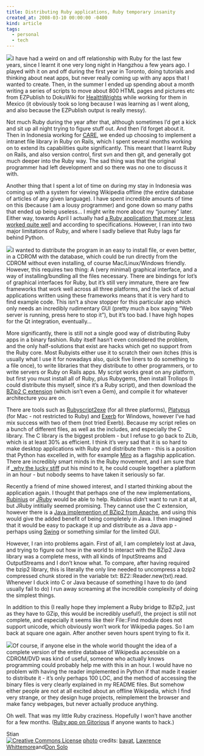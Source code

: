 ```yaml
---
title: Distributing Ruby applications, Ruby temporary insanity
created_at: 2008-03-10 00:00:00 -0400
kind: article
tags:
  - personal
  - tech
---
```


[![](http://farm1.static.flickr.com/108/314184695_ea6a1b6284_m.jpg)](http://www.flickr.com/photos/60648084@N00/314184695/)I
have had a weird on and off relationship with Ruby for the last few
years, since I learnt it one very long night in Hangzhou a few years
ago. I played with it on and off during the first year in Toronto, doing
tutorials and thinking about neat apps, but never really coming up with
any apps that I wanted to create. Then, in the summer I ended up
spending about a month writing a series of scripts to move about 800
HTML pages and pictures etc from EZPublish to DokuWiki for
[HealthWrights](http://www.healthwrights.org/) while working for them in
Mexico (it obviously took so long because I was learning as I went
along, and also because the EZPublish output is really messy).

Not much Ruby during the year after that, although sometimes I’d get a
kick and sit up all night trying to figure stuff out. And then I’d
forget about it. Then in Indonesia working for
[CARE](http://careindonesia.or.id), we ended up choosing to implement a
intranet file library in Ruby on Rails, which I spent several months
working on to extend its capabilities quite significantly. This meant
that I learnt Ruby on Rails, and also version control, first svn and
then git, and generally got much deeper into the Ruby way. The sad thing
was that the original programmer had left development and so there was
no one to discuss it with.

Another thing that I spent a lot of time on during my stay in Indonesia
was coming up with a system for viewing Wikipedia offline (the entire
database of articles of any given language). I have spent incredible
amounts of time on this (because I am a lousy programmer) and gone down
so many paths that ended up being useless… I might write more about my
“journey” later. Either way, towards April I actually had [a Ruby
application that more or less worked quite
well](http://gitorious.org/projects/zip-doc) and according to
specifications. However, I ran into two major limitations of Ruby, and
where I sadly believe that Ruby lags far behind Python.

[![](http://farm1.static.flickr.com/55/145786038_84d21cc680_m.jpg)](http://www.flickr.com/photos/22339026@N00/145786038/)I
wanted to distribute the program in an easy to install file, or even
better, in a CDROM with the database, which could be run directly from
the CDROM without even installing, of course Mac/Linux/Windows friendly.
However, this requires two thing: A (very minimal) graphical interface,
and a way of installing/bundling all the files necessary. There are
bindings for lot’s of graphical interfaces for Ruby, but it’s still very
immature, there are few frameworks that work well across all three
platforms, and the lack of actual applications written using these
frameworks means that it is very hard to find example code. This isn’t a
show stopper for this particular app which only needs an incredibly
rudimentary GUI (pretty much a box saying “Web server is running, press
here to stop it”), but it’s too bad. I have high hopes for the Qt
integration, eventually…

More significantly, there is still not a single good way of distributing
Ruby apps in a binary fashion. Ruby itself hasn’t even considered the
problem, and the only half-solutions that exist are hacks which get no
support from the Ruby core. Most Rubyists either use it to scratch their
own itches (this is usually what I use it for nowadays also, quick five
liners to do something to a file once), to write libraries that they
distribute to other programmers, or to write servers or Ruby on Rails
apps. My script works great on any platform, but first you must install
all of Ruby, plus Rubygems, then install Trollops (I could distribute
this myself, since it’s a Ruby script), and then download the [BZip2 C
extension](raa.ruby-lang.org/project/bz2/) (which isn’t even a Gem), and
compile it for whatever architecture you are on.

There are tools such as
[Rubyscript2exe](http://www.erikveen.dds.nl/rubyscript2exe/) (for all
three platforms), [Platypus](http://www.sveinbjorn.org/platypus) (for
Mac - not restricted to Ruby) and
[Exerb](http://exerb.sourceforge.jp/index.en.html) for Windows, however
I’ve had mix success with two of them (not tried Exerb). Because my
script relies on a bunch of different files, as well as the includes,
and especially the C library. The C library is the biggest problem - but
I refuse to go back to ZLib, which is at least 30% as efficient. I think
it’s very sad that it is so hard to make desktop applications with Ruby
and distribute them - this is a position that Python has excelled in,
with for example [Miro](http://www.getmiro.com/) as a flagship
application. There are incredibly smart minds in the Ruby movement, and
I am sure that if [\_why the lucky stiff](http://whytheluckystiff.net/)
put his mind to it, he could couple together a platform in an hour - but
nobody seems to have taken it seriously so far.

Recently a friend of mine showed interest, and I started thinking about
the application again. I thought that perhaps one of the new
implementations, [Rubinius](http://rubini.us/) or
[JRuby](http://jruby.codehaus.org/) would be able to help. Rubinius
didn’t want to run it at all, but JRuby intitially seemed promising.
They cannot use the C extension, however there is a [Java implemention
of BZip2 from
Apache](http://commons.apache.org/sandbox/compress/apidocs/org/apache/commons/compress/bzip2/package-summary.html),
and using this would give the added benefit of being completely in Java.
I then imagined that it would be easy to package it up and distribute as
a Java app - perhaps using
[Swing](http://en.wikipedia.org/wiki/Swing_(Java)) or something similar
for the limited GUI.

However, I ran into problems again. First of all, I am completely lost
at Java, and trying to figure out how in the world to interact with the
BZip2 Java library was a complete mess, with all kinds of InputStreams
and OutputStreams and I don’t know what. To compare, after having
required the bzip2 library, this is literally the only line needed to
uncompress a bzip2 compressed chunk stored in the variable txt:
BZ2::Reader.new(txt).read. Whenever I duck into C or Java because of
something I have to do (and usually fail to do) I run away screaming at
the incredible complexity of doing the simplest things.

In addition to this (I really hope they implement a Ruby bridge to
BZip2, just as they have to GZip, this would be incredibly useful!), the
project is still not complete, and especially it seems like their
File::Find module does not support unicode, which obviously won’t work
for Wikipedia pages. So I am back at square one again. After another
seven hours spent trying to fix it.

[![](http://farm1.static.flickr.com/117/296445681_fc79cc2590_m.jpg)](http://www.flickr.com/photos/76261353@N00/296445681/)Of
course, if anyone else in the whole world thought the idea of a complete
version of the entire database of Wikipedia accessible on a CDROM/DVD
was kind of useful, someone who actually knows programming could
probably help me with this in an hour. I would have no problem with
having the reader implemented in Python if that made it easier to
distribute it - it’s only perhaps 100 LOC, and the method of accessing
the binary files is very clearly explained in my README files. But
somehow either people are not at all excited about an offline Wikipedia,
which I find very strange, or they design huge projects, reimplement the
browser and make fancy webpages, but never actually produce anything.

Oh well. That was my little Ruby craziness. Hopefully I won’t have
another for a few months. ([Ruby app on
Gitorious](http://gitorious.org/projects/zip-doc) if anyone wants to
hack.)

Stian\
 [![Creative Commons
License](http://reganmian.net/blog/wp-content/plugins/photo_dropper/images/cc.png)](http://www.photodropper.com/creative-commons/ "creative commons")
[photo](http://www.photodropper.com/photos/) credits:
[bayat](http://www.flickr.com/photos/76261353@N00/296445681/ "bayat"),
[Lawrence
Whittemore](http://www.flickr.com/photos/22339026@N00/145786038/ "Lawrence Whittemore")and[](http://www.flickr.com/photos/22339026@N00/145786038/ "Lawrence Whittemore")[](http://www.flickr.com/photos/22339026@N00/145786038/ "Lawrence Whittemore")[Don
Solo](http://www.flickr.com/photos/60648084@N00/314184695/ "Don Solo")
